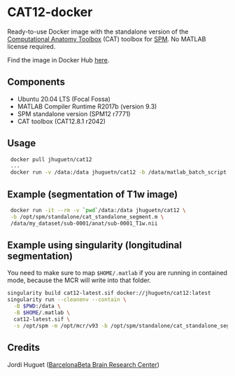 CAT12-docker
============
Ready-to-use Docker image with the standalone version of the
[Computational Anatomy Toolbox](http://www.neuro.uni-jena.de/cat/) (CAT) toolbox
for [SPM](https://www.fil.ion.ucl.ac.uk/spm/). No MATLAB license required.

Find the image in Docker Hub [here](https://hub.docker.com/r/jhuguetn/cat12).

Components
----------
* Ubuntu 20.04 LTS (Focal Fossa)
* MATLAB Compiler Runtime R2017b (version 9.3)
* SPM standalone version (SPM12 r7771)
* CAT toolbox (CAT12.8.1 r2042)

Usage
-----
```bash
 docker pull jhuguetn/cat12
 ...
 docker run -v /data:/data jhuguetn/cat12 -b /data/matlab_batch_script.m /data/img.nii
```

Example (segmentation of T1w image)
-----
```bash
 docker run -it --rm -v `pwd`/data:/data jhuguetn/cat12 \
 -b /opt/spm/standalone/cat_standalone_segment.m \
 /data/my_dataset/sub-0001/anat/sub-0001_T1w.nii
```

Example using singularity (longitudinal segmentation)
----

You need to make sure to map `$HOME/.matlab` if you are running in contained
mode, because the MCR will write into that folder.

```bash
singularity build cat12-latest.sif docker://jhuguetn/cat12:latest
singularity run --cleanenv --contain \
  -B $PWD:/data \
  -B $HOME/.matlab \
  cat12-latest.sif \
  -s /opt/spm -m /opt/mcr/v93 -b /opt/spm/standalone/cat_standalone_segment_long.m /data/my_dataset/sub-01/ses-0{1,2,3}/anat/sub-01_T1w.nii
```

Credits
-------
Jordi Huguet ([BarcelonaBeta Brain Research Center](http://barcelonabeta.org))

